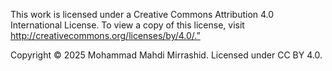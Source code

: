 This work is licensed under a Creative Commons Attribution 4.0 International License. To view a copy of this license, visit http://creativecommons.org/licenses/by/4.0/.”


Copyright © 2025 Mohammad Mahdi Mirrashid. Licensed under CC BY 4.0.
